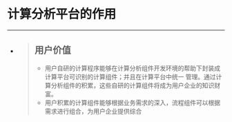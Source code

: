 # 计算分析平台的作用

---

* > ## 用户价值
  >
  > * 用户自研的计算程序能够在计算分析组件开发环境的帮助下封装成计算平台可识别的计算组件；并且在计算平台中统一 管理。通过计算分析组件的积累，这些自研的计算组件将成为用户企业的知识财富。
  > * 用户积累的计算组件能够根据业务需求的深入，流程组件可以根据需求进行组合，为用户企业提供综合



